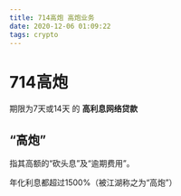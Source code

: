 ```yaml
---
title: 714高炮 高炮业务
date: 2020-12-06 01:09:22
tags: crypto
---
```


# 714高炮

期限为7天或14天 的 __高利息网络贷款__

## “高炮”

指其高额的“砍头息”及“逾期费用”。

年化利息都超过1500%（被江湖称之为“高炮”）

